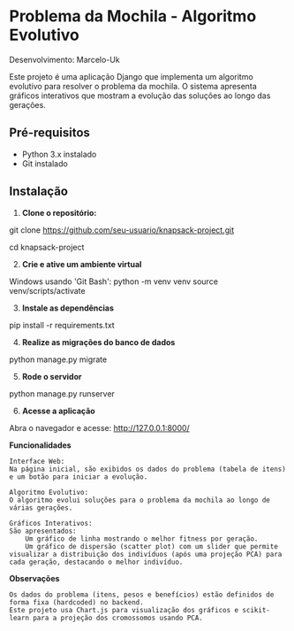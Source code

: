 # Problema da Mochila - Algoritmo Evolutivo
Desenvolvimento: Marcelo-Uk

Este projeto é uma aplicação Django que implementa um algoritmo evolutivo para resolver o problema da mochila. O sistema apresenta gráficos interativos que mostram a evolução das soluções ao longo das gerações.

## Pré-requisitos

- Python 3.x instalado
- Git instalado

## Instalação

1. **Clone o repositório:**

git clone https://github.com/seu-usuario/knapsack-project.git

cd knapsack-project

2. **Crie e ative um ambiente virtual**

Windows usando 'Git Bash':
python -m venv venv
source venv/scripts/activate

3. **Instale as dependências**

pip install -r requirements.txt

4. **Realize as migrações do banco de dados**

python manage.py migrate

5. **Rode o servidor**

python manage.py runserver

6. **Acesse a aplicação**

Abra o navegador e acesse: http://127.0.0.1:8000/

**Funcionalidades**

    Interface Web:
    Na página inicial, são exibidos os dados do problema (tabela de itens) e um botão para iniciar a evolução.

    Algoritmo Evolutivo:
    O algoritmo evolui soluções para o problema da mochila ao longo de várias gerações.

    Gráficos Interativos:
    São apresentados:
        Um gráfico de linha mostrando o melhor fitness por geração.
        Um gráfico de dispersão (scatter plot) com um slider que permite visualizar a distribuição dos indivíduos (após uma projeção PCA) para cada geração, destacando o melhor indivíduo.

**Observações**

    Os dados do problema (itens, pesos e benefícios) estão definidos de forma fixa (hardcoded) no backend.
    Este projeto usa Chart.js para visualização dos gráficos e scikit-learn para a projeção dos cromossomos usando PCA.